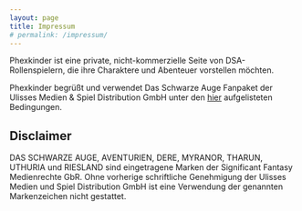 ```yaml
---
layout: page
title: Impressum
# permalink: /impressum/
---
```


Phexkinder ist eine private, nicht-kommerzielle Seite von DSA-Rollenspielern, die ihre Charaktere und Abenteuer vorstellen möchten.

Phexkinder begrüßt und verwendet Das Schwarze Auge Fanpaket der Ulisses Medien & Spiel Distribution GmbH unter den [hier](https://ulisses-spiele.de/spielsysteme/das-schwarze-auge/) aufgelisteten Bedingungen.

<!--
Die unter dem Bereich Medien zur Verfügung gestellten Karten unterliegen <a href="http://www.ulisses-spiele.de/sortiment/rollenspiele/das-schwarze-auge/informationen-zu-das-schwarze-auge/fan-und-kartenpaket/gebrauchsanleitung/" target="_blank">diesen </a>Nutzungsbedingungen.
-->

## Disclaimer

DAS SCHWARZE AUGE, AVENTURIEN, DERE, MYRANOR, THARUN, UTHURIA und RIESLAND sind eingetragene Marken der Significant Fantasy Medienrechte GbR. Ohne vorherige schriftliche Genehmigung der Ulisses Medien und Spiel Distribution GmbH ist eine Verwendung der genannten Markenzeichen nicht gestattet.
